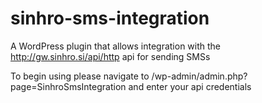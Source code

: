 # sinhro-sms-integration
A WordPress plugin that allows integration with the http://gw.sinhro.si/api/http api for sending SMSs

To begin using please navigate to /wp-admin/admin.php?page=SinhroSmsIntegration and enter your api credentials
